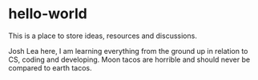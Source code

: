 # hello-world

This is a place to store ideas, resources and discussions.

Josh Lea here, I am learning everything from the ground up in relation to CS, coding and developing. 
Moon tacos are horrible and should never be compared to earth tacos.
